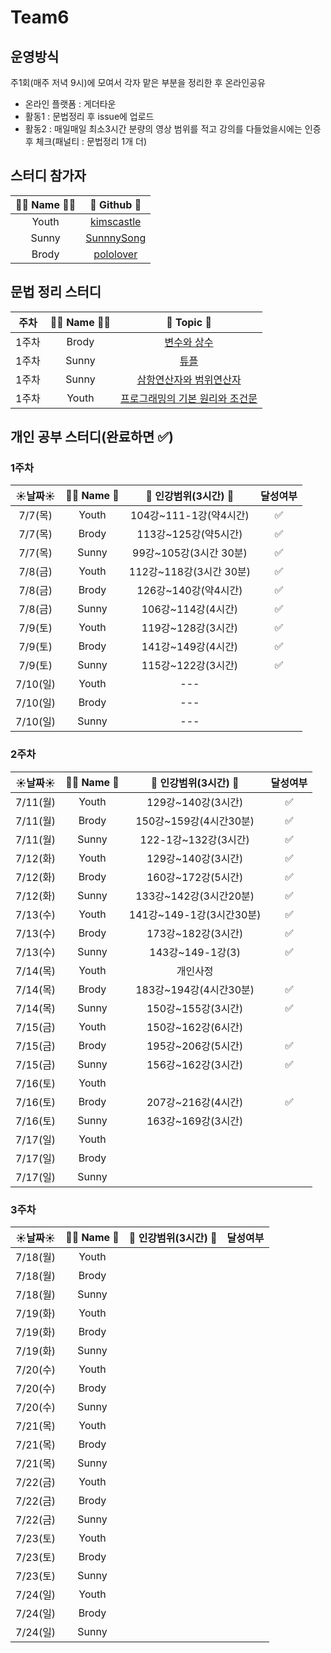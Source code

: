 # Team6
## 운영방식
주1회(매주 저녁 9시)에 모여서 각자 맡은 부분을 정리한 후 온라인공유
- 온라인 플랫폼 : 게더타운
- 활동1 : 문법정리 후 issue에 업로드
- 활동2 : 매일매일 최소3시간 분량의 영상 범위를 적고 강의를 다들었을시에는 인증후 체크(패널티 : 문법정리 1개 더)
## 스터디 참가자 
 |👩‍💻 Name 🧑‍💻|🔗 Github 🔗|
|:---:|:---:|
|Youth|[kimscastle](https://github.com/kimscastle)|
|Sunny|[SunnnySong](https://github.com/SunnnySong)|
|Brody|[pololover](https://github.com/pololover)|

## 문법 정리 스터디

 |주차|👩‍💻 Name 🧑‍💻|🔗 Topic 🔗|
|:---:|:---:|:---:|
|1주차|Brody|[변수와 상수](https://github.com/AllenSwiftClass/Team6/issues/3)|
|1주차|Sunny|[튜플](https://github.com/AllenSwiftClass/Team6/issues/1g)|
|1주차|Sunny|[삼항연산자와 범위연산자](https://github.com/AllenSwiftClass/Team6/issues/2)|
|1주차|Youth|[프로그래밍의 기본 원리와 조건문](https://github.com/AllenSwiftClass/Team6/issues/4)|

## 개인 공부 스터디(완료하면 ✅)
### 1주차
 |☀️날짜☀️|👩‍💻 Name 🧑‍|🔗 인강범위(3시간) 🔗| 달성여부 |
|:---:|:---:|:---:|:---:|
|7/7(목)|Youth|104강~111-1강(약4시간)|✅|
|7/7(목)|Brody|113강~125강(약5시간)|✅|
|7/7(목)|Sunny|99강~105강(3시간 30분)|✅|
|7/8(금)|Youth|112강~118강(3시간 30분)|✅|
|7/8(금)|Brody|126강~140강(약4시간)|✅|
|7/8(금)|Sunny|106강~114강(4시간)|✅|
|7/9(토)|Youth|119강~128강(3시간)|✅|
|7/9(토)|Brody|141강~149강(4시간)|✅|
|7/9(토)|Sunny|115강~122강(3시간)|✅|
|7/10(일)|Youth|---||
|7/10(일)|Brody|---||
|7/10(일)|Sunny|---||

### 2주차
 |☀️날짜☀️|👩‍💻 Name 🧑‍|🔗 인강범위(3시간) 🔗| 달성여부 |
|:---:|:---:|:---:|:---:|
|7/11(월)|Youth|129강~140강(3시간)|✅|
|7/11(월)|Brody|150강~159강(4시간30분)|✅|
|7/11(월)|Sunny|122-1강~132강(3시간)|✅|
|7/12(화)|Youth|129강~140강(3시간)|✅|
|7/12(화)|Brody|160강~172강(5시간)|✅|
|7/12(화)|Sunny|133강~142강(3시간20분)|✅|
|7/13(수)|Youth|141강~149-1강(3시간30분)|✅|
|7/13(수)|Brody|173강~182강(3시간)|✅|
|7/13(수)|Sunny|143강~149-1강(3)|✅|
|7/14(목)|Youth|개인사정||
|7/14(목)|Brody|183강~194강(4시간30분)|✅|
|7/14(목)|Sunny|150강~155강(3시간)|✅|
|7/15(금)|Youth|150강~162강(6시간)||
|7/15(금)|Brody|195강~206강(5시간)|✅|
|7/15(금)|Sunny|156강~162강(3시간)|✅|
|7/16(토)|Youth|||
|7/16(토)|Brody|207강~216강(4시간)|✅|
|7/16(토)|Sunny|163강~169강(3시간)||
|7/17(일)|Youth|||
|7/17(일)|Brody|||
|7/17(일)|Sunny|||

### 3주차
 |☀️날짜☀️|👩‍💻 Name 🧑‍|🔗 인강범위(3시간) 🔗| 달성여부 |
|:---:|:---:|:---:|:---:|
|7/18(월)|Youth|||
|7/18(월)|Brody|||
|7/18(월)|Sunny|||
|7/19(화)|Youth|||
|7/19(화)|Brody|||
|7/19(화)|Sunny|||
|7/20(수)|Youth|||
|7/20(수)|Brody|||
|7/20(수)|Sunny|||
|7/21(목)|Youth|||
|7/21(목)|Brody|||
|7/21(목)|Sunny|||
|7/22(금)|Youth|||
|7/22(금)|Brody|||
|7/22(금)|Sunny|||
|7/23(토)|Youth|||
|7/23(토)|Brody|||
|7/23(토)|Sunny|||
|7/24(일)|Youth|||
|7/24(일)|Brody|||
|7/24(일)|Sunny|||


